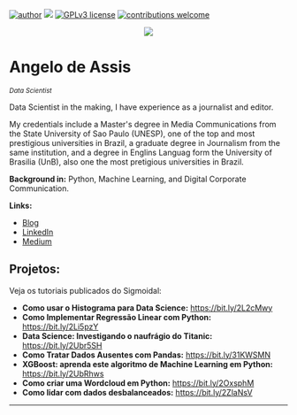[![author](https://img.shields.io/badge/author-Angelo-red.svg)](https://www.linkedin.com/in/Angelo) [![](https://img.shields.io/badge/python-3.7+-blue.svg)](https://www.python.org/downloads/release/python-365/) [![GPLv3 license](https://img.shields.io/badge/License-GPLv3-blue.svg)](http://perso.crans.org/besson/LICENSE.html) [![contributions welcome](https://img.shields.io/badge/contributions-welcome-brightgreen.svg?style=flat)](https://github.com/Angelo-Data-Science)

<p align="center">
  <img src="banner.png" >
</p>

# Angelo de Assis
<sub>*Data Scientist*</sub>

Data Scientist in the making, I have experience as a journalist and editor.

My credentials include a Master's degree in Media Communications from the State University of Sao Paulo (UNESP), one of the top and most prestigious universities in Brazil, a graduate degree in Journalism from the same institution, and a degree in Englins Languag form the University of Brasilia (UnB), also one the most pretigious universities in Brazil.

**Background in:** Python, Machine Learning, and Digital Corporate Communication.

**Links:**
* [Blog](https://sigmoidal.ai)
* [LinkedIn](https://www.linkedin.com/in/)
* [Medium](https://www.medium.com)


## Projetos:
Veja os tutoriais publicados do Sigmoidal:

* **Como usar o Histograma para Data Science:** https://bit.ly/2L2cMwy
* **Como Implementar Regressão Linear com Python:** https://bit.ly/2Li5pzY
* **Data Science: Investigando o naufrágio do Titanic:** https://bit.ly/2Ubr5SH
* **Como Tratar Dados Ausentes com Pandas:** https://bit.ly/31KWSMN
* **XGBoost: aprenda este algoritmo de Machine Learning em Python:** https://bit.ly/2UbRhws
* **Como criar uma Wordcloud em Python:** https://bit.ly/2OxsphM
* **Como lidar com dados desbalanceados:** https://bit.ly/2ZlaNsV

---




